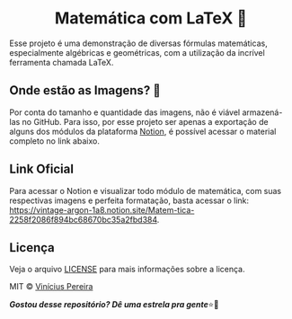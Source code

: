 
<h1 align="center" style="font-weight:bold">Matemática com LaTeX 📏</h1>

Esse projeto é uma demonstração de diversas fórmulas matemáticas, especialmente algébricas e geométricas, com a utilização da incrível ferramenta chamada LaTeX.

</span>

<h2>Onde estão as Imagens? 🤔</h2> 

Por conta do tamanho e quantidade das imagens, não é viável armazená-las no GitHub. Para isso, por esse projeto ser apenas a exportação de alguns dos módulos da plataforma [Notion](https://www.notion.so/pt-br), é possível acessar o material completo no link abaixo.


## Link Oficial

Para acessar o Notion e visualizar todo módulo de matemática, com suas respectivas imagens e perfeita formatação, basta acessar o link: https://vintage-argon-1a8.notion.site/Matem-tica-2258f2086f894bc68670bc35a2fbd384.

## Licença

Veja o arquivo [LICENSE](https://github.com/vinirossa/translate-file/blob/main/LICENSE) para mais informações sobre a licença.

MIT © [Vinícius Pereira](https://github.com/vinirossa)

***Gostou desse repositório? Dê uma estrela pra gente***⭐💛